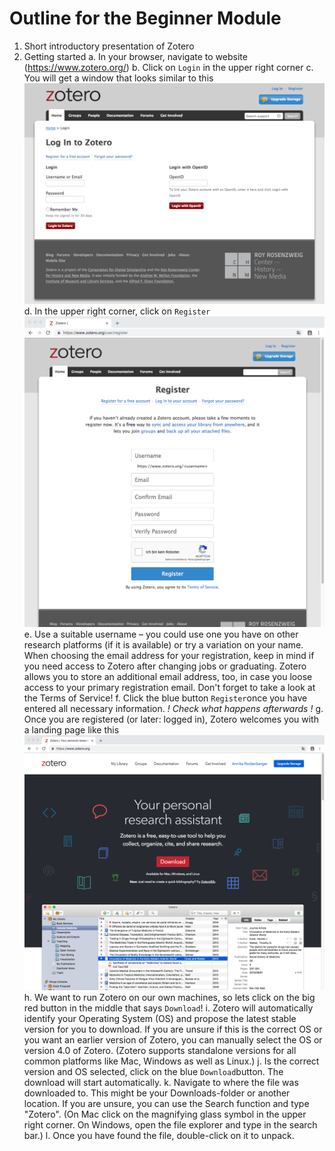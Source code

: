 # Outline for the Beginner Module

1. Short introductory presentation of Zotero
2. Getting started
a. In your browser, navigate to website (https://www.zotero.org/)
b. Click on `Login` in the upper right corner
c. You will get a window that looks similar to this![Zotero.org login page](/images/snapshot_zotero_login.png)
d. In the upper right corner, click on `Register`  
![Zotero.org registration form](/images/snapshot_zotero_register.png)
e. Use a suitable username – you could use one you have on other research platforms (if it is available) or try a variation on your name. When choosing the email address for your registration, keep in mind if you need access to Zotero after changing jobs or graduating. Zotero allows you to store an additional email address, too, in case you loose access to your primary registration email. Don't forget to take a look at the Terms of Service!
f. Click the blue button `Register`once you have entered all necessary information.
*! Check what happens afterwards !*
g. Once you are registered (or later: logged in), Zotero welcomes you with a landing page like this
![Zotero.org landing page](/images/snapshot_zotero_landingpage.png)
h. We want to run Zotero on our own machines, so lets click on the big red button in the middle that says `Download`!
i. Zotero will automatically identify your Operating System (OS) and propose the latest stable version for you to download. If you are unsure if this is the correct OS or you want an earlier version of Zotero, you can manually select the OS or version 4.0 of Zotero. (Zotero supports standalone versions for all common platforms like Mac, Windows as well as Linux.)
j. Is the correct version and OS selected, click on the blue `Download`button. The download will start automatically.
k. Navigate to where the file was downloaded to. This might be your Downloads-folder or another location. If you are unsure, you can use the Search function and type "Zotero". (On Mac click on the magnifying glass symbol in the upper right corner. On Windows, open the file explorer and type in the search bar.)
l. Once you have found the file, double-click on it to unpack.


  
  
<!--stackedit_data:
eyJoaXN0b3J5IjpbMTU3MDA5OTM4OCwtMTkwOTUzNzYzNF19
-->